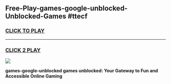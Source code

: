 
## Free-Play-games-google-unblocked-Unblocked-Games #ttecf
<h3>
<a href="https://news.freeplayer.one?title=games-google-unblocked&ref=8M">CLICK TO PLAY</a></h3>
<hr>

<h3>
<a href="https://news.freeplayer.one?title=games-google-unblocked&ref=8M">CLICK 2 PLAY</a>
  
</h3>

<a href="https://news.freeplayer.one?title=games-google-unblocked&ref=8M"><img src="https://clearcache.store/games.png"></a>


**games-google-unblocked games unblocked: Your Gateway to Fun and Accessible Online Gaming**
